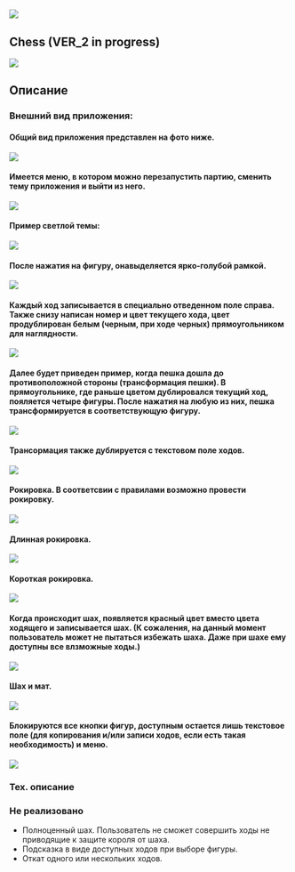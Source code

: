 # ![](https://github.com/bygorishe/bygorishe_test/blob/master/ChessPic/chessIcon.ico)

## Chess  (VER_2 in progress)
![](https://github.com/bygorishe/bygorishe_test/blob/master/ChessPic/demostration.gif)


## Описание

### Внешний вид приложения:
#### Общий вид приложения представлен на фото ниже.
![](https://github.com/bygorishe/bygorishe_test/blob/master/ChessPic/1.jpg)

#### Имеется меню, в котором можно перезапустить партию, сменить тему приложения и выйти из него.
![](https://github.com/bygorishe/bygorishe_test/blob/master/ChessPic/2.jpg)

#### Пример светлой темы:
![](https://github.com/bygorishe/bygorishe_test/blob/master/ChessPic/3.jpg)

#### После нажатия на фигуру, онавыделяется ярко-голубой рамкой.
![](https://github.com/bygorishe/bygorishe_test/blob/master/ChessPic/4.jpg)

#### Каждый ход записывается в специально отведенном поле справа. Также снизу написан номер и цвет текущего хода, цвет продублирован белым (черным, при ходе черных) прямоугольником для наглядности.
![](https://github.com/bygorishe/bygorishe_test/blob/master/ChessPic/5.jpg)

#### Далее будет приведен пример, когда пешка дошла до противоположной стороны (трансформация пешки). В прямоугольнике, где раньше цветом дублировался текущий ход, пояляется четыре фигуры. После нажатия на любую из них, пешка трансформируется в соответствующую фигуру.
![](https://github.com/bygorishe/bygorishe_test/blob/master/ChessPic/6.jpg)

#### Трансормация также дублируется с текстовом поле ходов.
![](https://github.com/bygorishe/bygorishe_test/blob/master/ChessPic/7.jpg)

#### Рокировка. В соответсвии с правилами возможно провести рокировку.
![](https://github.com/bygorishe/bygorishe_test/blob/master/ChessPic/11.jpg)

#### Длинная рокировка.
![](https://github.com/bygorishe/bygorishe_test/blob/master/ChessPic/12.jpg)

#### Короткая рокировка.
![](https://github.com/bygorishe/bygorishe_test/blob/master/ChessPic/13.jpg)

#### Когда происходит шах, появляется красный цвет вместо цвета ходящего и записывается шах. (К сожаления, на данный момент пользователь может не пытаться избежать шаха. Даже при шахе ему доступны все влзможные ходы.)
![](https://github.com/bygorishe/bygorishe_test/blob/master/ChessPic/8.jpg)

#### Шах и мат.
![](https://github.com/bygorishe/bygorishe_test/blob/master/ChessPic/9.jpg)

#### Блокируются все кнопки фигур, доступным остается лишь текстовое поле (для копирования и/или записи ходов, если есть такая необходимость) и меню.
![](https://github.com/bygorishe/bygorishe_test/blob/master/ChessPic/10.jpg)

### Тех. описание

### Не реализовано
- Полноценный шах. Пользователь не сможет совершить ходы не приводящие к защите короля от шаха.
- Подсказка в виде доступных ходов при выборе фигуры.
- Откат одного или нескольких ходов.
